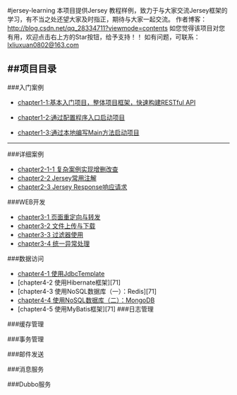 #jersey-learning
本项目提供Jersey 教程样例，致力于与大家交流Jersey框架的学习，有不当之处还望大家及时指正，期待与大家一起交流。
作者博客：http://blog.csdn.net/qq_28334711?viewmode=contents
如您觉得该项目对您有用，欢迎点击右上方的Star按钮，给予支持！！
如有问题，可联系：lxliuxuan0802@163.com

##**项目目录**
----------
###入门案例

 - [chapter1-1:基本入门项目，整体项目框架，快速构建RESTful API][1]

 - [chapter1-2:通过配置程序入口启动项目][2]

 - [chapter1-3:通过本地编写Main方法启动项目][3]

 

------------

###详细案例

 - [chapter2-1-1 复杂案例实现增删改查][4]
 - [chapter2-2 Jersey常用注解][5]
 - [chapter2-3 Jersey Response响应请求][6]

###WEB开发
 - [chapter3-1 页面重定向与转发][7]
 - [chapter3-2 文件上传与下载][7]
 - [chapter3-3 过滤器使用][8]
 - [chapter3-4 统一异常处理][7]
 
 
###数据访问
 - [chapter4-1 使用JdbcTemplate][9]
 - [chapter4-2 使用Hibernate框架][71]
 - [chapter4-3 使用NoSQL数据库（一）：Redis][71]
 - [chapter4-4 使用NoSQL数据库（二）：MongoDB][10]
 - [chapter4-5 使用MyBatis框架][71]
###日志管理

###缓存管理

###事务管理

###邮件发送

###消息服务

###Dubbo服务

  [1]: http://blog.csdn.net/qq_28334711/article/details/53129919
  [2]: http://blog.csdn.net/qq_28334711/article/details/53129919
  [3]: http://blog.csdn.net/qq_28334711/article/details/53129919
  [4]: http://blog.csdn.net/qq_28334711/article/details/53159203
  [5]: http://blog.csdn.net/qq_28334711/article/details/53171975
  [6]: http://blog.csdn.net/qq_28334711/article/details/53183258
  [7]: http://blog.csdn.net/qq_28334711/article/details/53186674
  [8]: http://blog.csdn.net/qq_28334711/article/details/53212719#t3
  [9]: http://blog.csdn.net/qq_28334711/article/details/53219145
  [10]: http://blog.csdn.net/qq_28334711/article/details/53259956
